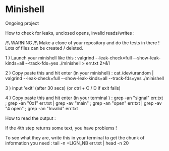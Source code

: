 # Minishell
Ongoing project


How to check for leaks, unclosed opens, invalid reads/writes :

/!\ WARNING /!\ Make a clone of your repository and do the tests in there ! Lots of files can be created / deleted.

1 ) Launch your minishell like this : valgrind --leak-check=full --show-leak-kinds=all --track-fds=yes ./minishell > err.txt 2>&1

2 ) Copy paste this and hit enter (in your minishell) : cat /dev/urandom | valgrind --leak-check=full --show-leak-kinds=all --track-fds=yes ./minishell

3 ) input 'exit' (after 30 secs) (or ctrl + C / D if exit fails)

4 ) Copy paste this and hit enter (in your terminal ) : grep -an "signal" err.txt ; grep -an "0x1" err.txt | grep -av "main"  ; grep -an "open" err.txt | grep -av "4 open" ; grep -an "Invalid" err.txt

How to read the output :

If the 4th step returns some text, you have problems !

To see what they are, write this in your terminal to get the chunk of information you need : tail -n +LIGN_NB err.txt | head -n 20
